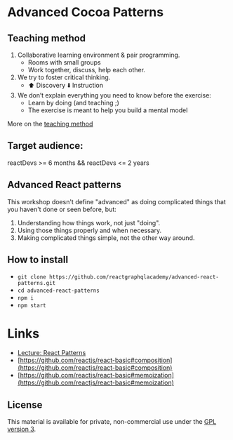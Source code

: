 # Advanced Cocoa Patterns

## Teaching method

1. Collaborative learning environment & pair programming.
   - Rooms with small groups
   - Work together, discuss, help each other.
2. We try to foster critical thinking.
   - ⬆️ Discovery ⬇️ Instruction
3. We don’t explain everything you need to know before the exercise:
   - Learn by doing (and teaching ;)
   - The exercise is meant to help you build a mental model

More on the [teaching method](https://reactgraphql.academy/blog/react-graphql-academy-teaching-method/)

## Target audience:

reactDevs >= 6 months && reactDevs <= 2 years

## Advanced React patterns

This workshop doesn't define "advanced" as doing complicated things that you haven't done or seen before, but:

1. Understanding how things work, not just "doing".
2. Using those things properly and when necessary.
3. Making complicated things simple, not the other way around.

## How to install

- `git clone https://github.com/reactgraphqlacademy/advanced-react-patterns.git`
- `cd advanced-react-patterns`
- `npm i`
- `npm start`

# Links

- [Lecture: React Patterns](https://reactgraphql.academy/react/react-is-all-about-composition-react-hooks-render-props-hocs/)
- [https://github.com/reactjs/react-basic#composition](https://github.com/reactjs/react-basic#composition)
- [https://github.com/reactjs/react-basic#memoization](https://github.com/reactjs/react-basic#memoization)

## License

This material is available for private, non-commercial use under the [GPL version 3](http://www.gnu.org/licenses/gpl-3.0-standalone.html).

